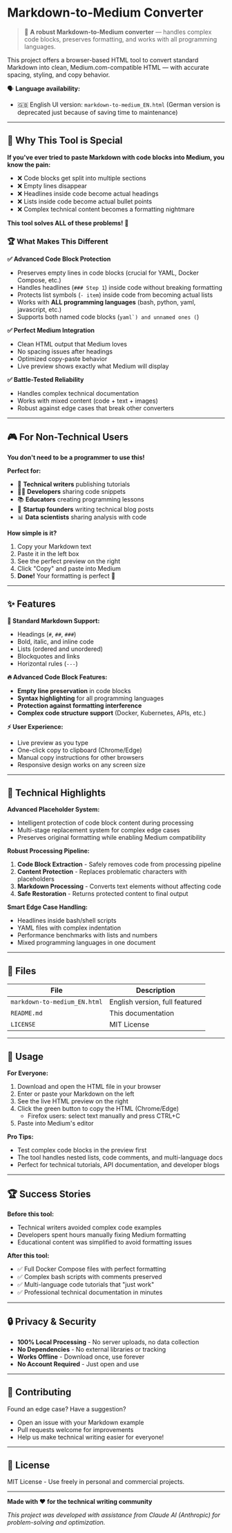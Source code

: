 # Markdown-to-Medium Converter

> 🚀 **A robust Markdown-to-Medium converter** — handles complex code blocks, preserves formatting, and works with all programming languages.

This project offers a browser-based HTML tool to convert standard Markdown into clean, Medium.com-compatible HTML — with accurate spacing, styling, and copy behavior.

🗣 **Language availability:**

-  🇬🇧 English UI version: `markdown-to-medium_EN.html`
   (German version is deprecated just because of saving time to maintenance)

---

## 🎯 Why This Tool is Special

**If you've ever tried to paste Markdown with code blocks into Medium, you know the pain:**

-  ❌ Code blocks get split into multiple sections
-  ❌ Empty lines disappear
-  ❌ Headlines inside code become actual headings
-  ❌ Lists inside code become actual bullet points
-  ❌ Complex technical content becomes a formatting nightmare

**This tool solves ALL of these problems!** 🎉

### 🏆 What Makes This Different

**✅ Advanced Code Block Protection**

-  Preserves empty lines in code blocks (crucial for YAML, Docker Compose, etc.)
-  Handles headlines (`### Step 1`) inside code without breaking formatting
-  Protects list symbols (`- item`) inside code from becoming actual lists
-  Works with **ALL programming languages** (bash, python, yaml, javascript, etc.)
-  Supports both named code blocks (`` yaml`) and unnamed ones ( ``)

**✅ Perfect Medium Integration**

-  Clean HTML output that Medium loves
-  No spacing issues after headings
-  Optimized copy-paste behavior
-  Live preview shows exactly what Medium will display

**✅ Battle-Tested Reliability**

-  Handles complex technical documentation
-  Works with mixed content (code + text + images)
-  Robust against edge cases that break other converters

---

## 🎮 For Non-Technical Users

**You don't need to be a programmer to use this!**

**Perfect for:**

-  📝 **Technical writers** publishing tutorials
-  👩‍💻 **Developers** sharing code snippets
-  📚 **Educators** creating programming lessons
-  🚀 **Startup founders** writing technical blog posts
-  📊 **Data scientists** sharing analysis with code

**How simple is it?**

1. Copy your Markdown text
2. Paste it in the left box
3. See the perfect preview on the right
4. Click "Copy" and paste into Medium
5. **Done!** Your formatting is perfect 🎯

---

## ✨ Features

**📝 Standard Markdown Support:**

-  Headings (`#`, `##`, `###`)
-  Bold, italic, and inline code
-  Lists (ordered and unordered)
-  Blockquotes and links
-  Horizontal rules (`---`)

**🔥 Advanced Code Block Features:**

-  **Empty line preservation** in code blocks
-  **Syntax highlighting** for all programming languages
-  **Protection against formatting interference**
-  **Complex code structure support** (Docker, Kubernetes, APIs, etc.)

**⚡ User Experience:**

-  Live preview as you type
-  One-click copy to clipboard (Chrome/Edge)
-  Manual copy instructions for other browsers
-  Responsive design works on any screen size

---

## 🧠 Technical Highlights

**Advanced Placeholder System:**

-  Intelligent protection of code block content during processing
-  Multi-stage replacement system for complex edge cases
-  Preserves original formatting while enabling Medium compatibility

**Robust Processing Pipeline:**

1. **Code Block Extraction** - Safely removes code from processing pipeline
2. **Content Protection** - Replaces problematic characters with placeholders
3. **Markdown Processing** - Converts text elements without affecting code
4. **Safe Restoration** - Returns protected content to final output

**Smart Edge Case Handling:**

-  Headlines inside bash/shell scripts
-  YAML files with complex indentation
-  Performance benchmarks with lists and numbers
-  Mixed programming languages in one document

---

## 📁 Files

| File                         | Description                    |
| ---------------------------- | ------------------------------ |
| `markdown-to-medium_EN.html` | English version, full featured |
| `README.md`                  | This documentation             |
| `LICENSE`                    | MIT License                    |

---

## 📝 Usage

**For Everyone:**

1. Download and open the HTML file in your browser
2. Enter or paste your Markdown on the left
3. See the live HTML preview on the right
4. Click the green button to copy the HTML (Chrome/Edge)
   -  Firefox users: select text manually and press CTRL+C
5. Paste into Medium's editor

**Pro Tips:**

-  Test complex code blocks in the preview first
-  The tool handles nested lists, code comments, and multi-language docs
-  Perfect for technical tutorials, API documentation, and developer blogs

---

## 🏆 Success Stories

**Before this tool:**

-  Technical writers avoided complex code examples
-  Developers spent hours manually fixing Medium formatting
-  Educational content was simplified to avoid formatting issues

**After this tool:**

-  ✅ Full Docker Compose files with perfect formatting
-  ✅ Complex bash scripts with comments preserved
-  ✅ Multi-language code tutorials that "just work"
-  ✅ Professional technical documentation in minutes

---

## 🔒 Privacy & Security

-  **100% Local Processing** - No server uploads, no data collection
-  **No Dependencies** - No external libraries or tracking
-  **Works Offline** - Download once, use forever
-  **No Account Required** - Just open and use

---

## 🤝 Contributing

Found an edge case? Have a suggestion?

-  Open an issue with your Markdown example
-  Pull requests welcome for improvements
-  Help us make technical writing easier for everyone!

---

## 📄 License

MIT License - Use freely in personal and commercial projects.

---

**Made with ❤️ for the technical writing community**

_This project was developed with assistance from Claude AI (Anthropic) for problem-solving and optimization._
